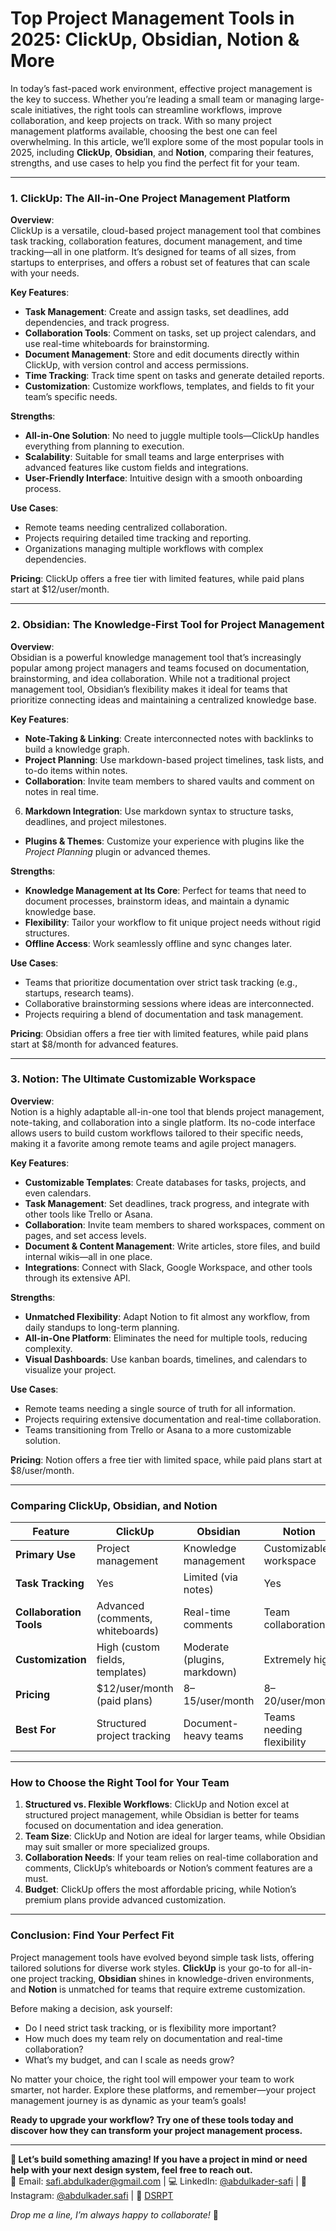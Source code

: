# Top Project Management Tools in 2025: ClickUp, Obsidian, Notion & More

In today’s fast-paced work environment, effective project management is the key to success. Whether you’re leading a small team or managing large-scale initiatives, the right tools can streamline workflows, improve collaboration, and keep projects on track. With so many project management platforms available, choosing the best one can feel overwhelming. In this article, we’ll explore some of the most popular tools in 2025, including **ClickUp**, **Obsidian**, and **Notion**, comparing their features, strengths, and use cases to help you find the perfect fit for your team.

---

### **1. ClickUp: The All-in-One Project Management Platform**

**Overview**:  
ClickUp is a versatile, cloud-based project management tool that combines task tracking, collaboration features, document management, and time tracking—all in one platform. It’s designed for teams of all sizes, from startups to enterprises, and offers a robust set of features that can scale with your needs.

**Key Features**:

- **Task Management**: Create and assign tasks, set deadlines, add dependencies, and track progress.
- **Collaboration Tools**: Comment on tasks, set up project calendars, and use real-time whiteboards for brainstorming.
- **Document Management**: Store and edit documents directly within ClickUp, with version control and access permissions.
- **Time Tracking**: Track time spent on tasks and generate detailed reports.
- **Customization**: Customize workflows, templates, and fields to fit your team’s specific needs.

**Strengths**:

- **All-in-One Solution**: No need to juggle multiple tools—ClickUp handles everything from planning to execution.
- **Scalability**: Suitable for small teams and large enterprises with advanced features like custom fields and integrations.
- **User-Friendly Interface**: Intuitive design with a smooth onboarding process.

**Use Cases**:

- Remote teams needing centralized collaboration.
- Projects requiring detailed time tracking and reporting.
- Organizations managing multiple workflows with complex dependencies.

**Pricing**: ClickUp offers a free tier with limited features, while paid plans start at $12/user/month.

---

### **2. Obsidian: The Knowledge-First Tool for Project Management**

**Overview**:  
Obsidian is a powerful knowledge management tool that’s increasingly popular among project managers and teams focused on documentation, brainstorming, and idea collaboration. While not a traditional project management tool, Obsidian’s flexibility makes it ideal for teams that prioritize connecting ideas and maintaining a centralized knowledge base.

**Key Features**:

- **Note-Taking & Linking**: Create interconnected notes with backlinks to build a knowledge graph.
- **Project Planning**: Use markdown-based project timelines, task lists, and to-do items within notes.
- **Collaboration**: Invite team members to shared vaults and comment on notes in real time.

6. **Markdown Integration**: Use markdown syntax to structure tasks, deadlines, and project milestones.

- **Plugins & Themes**: Customize your experience with plugins like the _Project Planning_ plugin or advanced themes.

**Strengths**:

- **Knowledge Management at Its Core**: Perfect for teams that need to document processes, brainstorm ideas, and maintain a dynamic knowledge base.
- **Flexibility**: Tailor your workflow to fit unique project needs without rigid structures.
- **Offline Access**: Work seamlessly offline and sync changes later.

**Use Cases**:

- Teams that prioritize documentation over strict task tracking (e.g., startups, research teams).
- Collaborative brainstorming sessions where ideas are interconnected.
- Projects requiring a blend of documentation and task management.

**Pricing**: Obsidian offers a free tier with limited features, while paid plans start at $8/month for advanced features.

---

### **3. Notion: The Ultimate Customizable Workspace**

**Overview**:  
Notion is a highly adaptable all-in-one tool that blends project management, note-taking, and collaboration into a single platform. Its no-code interface allows users to build custom workflows tailored to their specific needs, making it a favorite among remote teams and agile project managers.

**Key Features**:

- **Customizable Templates**: Create databases for tasks, projects, and even calendars.
- **Task Management**: Set deadlines, track progress, and integrate with other tools like Trello or Asana.
- **Collaboration**: Invite team members to shared workspaces, comment on pages, and set access levels.
- **Document & Content Management**: Write articles, store files, and build internal wikis—all in one place.
- **Integrations**: Connect with Slack, Google Workspace, and other tools through its extensive API.

**Strengths**:

- **Unmatched Flexibility**: Adapt Notion to fit almost any workflow, from daily standups to long-term planning.
- **All-in-One Platform**: Eliminates the need for multiple tools, reducing complexity.
- **Visual Dashboards**: Use kanban boards, timelines, and calendars to visualize your project.

**Use Cases**:

- Remote teams needing a single source of truth for all information.
- Projects requiring extensive documentation and real-time collaboration.
- Teams transitioning from Trello or Asana to a more customizable solution.

**Pricing**: Notion offers a free tier with limited space, while paid plans start at $8/user/month.

---

### **Comparing ClickUp, Obsidian, and Notion**

| Feature                 | ClickUp                          | Obsidian                     | Notion                    |
| ----------------------- | -------------------------------- | ---------------------------- | ------------------------- |
| **Primary Use**         | Project management               | Knowledge management         | Customizable workspace    |
| **Task Tracking**       | Yes                              | Limited (via notes)          | Yes                       |
| **Collaboration Tools** | Advanced (comments, whiteboards) | Real-time comments           | Team collaboration        |
| **Customization**       | High (custom fields, templates)  | Moderate (plugins, markdown) | Extremely high            |
| **Pricing**             | $12/user/month (paid plans)      | $8–$15/user/month            | $8–$20/user/month         |
| **Best For**            | Structured project tracking      | Document-heavy teams         | Teams needing flexibility |

---

### **How to Choose the Right Tool for Your Team**

1. **Structured vs. Flexible Workflows**: ClickUp and Notion excel at structured project management, while Obsidian is better for teams focused on documentation and idea generation.
2. **Team Size**: ClickUp and Notion are ideal for larger teams, while Obsidian may suit smaller or more specialized groups.
3. **Collaboration Needs**: If your team relies on real-time collaboration and comments, ClickUp’s whiteboards or Notion’s comment features are a must.
4. **Budget**: ClickUp offers the most affordable pricing, while Notion’s premium plans provide advanced customization.

---

### **Conclusion: Find Your Perfect Fit**

Project management tools have evolved beyond simple task lists, offering tailored solutions for diverse work styles. **ClickUp** is your go-to for all-in-one project tracking, **Obsidian** shines in knowledge-driven environments, and **Notion** is unmatched for teams that require extreme customization.

Before making a decision, ask yourself:

- Do I need strict task tracking, or is flexibility more important?
- How much does my team rely on documentation and real-time collaboration?
- What’s my budget, and can I scale as needs grow?

No matter your choice, the right tool will empower your team to work smarter, not harder. Explore these platforms, and remember—your project management journey is as dynamic as your team’s goals!

**Ready to upgrade your workflow? Try one of these tools today and discover how they can transform your project management process.**

---

**🚀 Let’s build something amazing! If you have a project in mind or need help with your next design system, feel free to reach out.**  
📧 Email: [safi.abdulkader@gmail.com](mailto:safi.abdulkader@gmail.com) | 💻 LinkedIn: [@abdulkader-safi](https://www.linkedin.com/in/abdulkader-safi/) | 📱 Instagram: [@abdulkader.safi](https://www.instagram.com/abdulkader.safi/) | 🏢 [DSRPT](https://www.dsrpt.com.au/kw/contact)

_Drop me a line, I’m always happy to collaborate!_ 🚀
